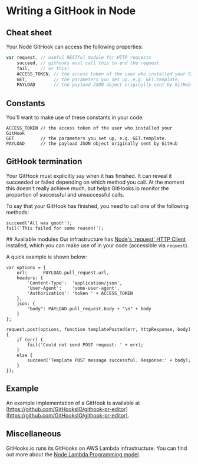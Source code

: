 # Writing a GitHook in Node
## Cheat sheet
Your Node GitHook can access the following properties:

```javascript
var request, // useful RESTful module for HTTP requests
    succeed, // githooks must call this to end the request
    fail,    // or this!
    ACCESS_TOKEN, // the access token of the user who installed your GitHook
    GET,          // the parameters you set up, e.g. GET.template.
    PAYLOAD       // the payload JSON object originally sent by GitHub
```

## Constants
You'll want to make use of these constants in your code:

```
ACCESS_TOKEN // the access token of the user who installed your GitHook
GET          // the parameters you set up, e.g. GET.template.
PAYLOAD      // the payload JSON object originally sent by GitHub
```

## GitHook termination
Your GitHook must explicitly say when it has finished. It can reveal it succeeded or failed depending on which method you call. At the moment this doesn't really achieve much, but helps GitHooks.io monitor the proportion of successful and unsuccessful calls.

To say that your GitHook has finished, you need to call one of the following methods:

```
succeed('All was good!');
fail('This failed for some reason!');
```

## Available modules
Our infrastructure has [Node's 'request' HTTP Client](https://github.com/request/request) installed, which you can make use of in your code (accessible via `request`).

A quick example is shown below:

```
var options = {
    url:      PAYLOAD.pull_request.url,
    headers: {
        'Content-Type':  'application/json',
        'User-Agent':    'some-user-agent',
        'Authorization': 'token ' + ACCESS_TOKEN
    },
    json: {
        "body": PAYLOAD.pull_request.body + "\n" + body
    }
};

request.post(options, function templatePosted(err, httpResponse, body) {
    if (err) {
        fail('Could not send POST request: ' + err);
    }
    else {
        succeed('Template POST message successful. Response:' + body);
    }
});
```

## Example
An example implementation of a GitHook is available at [https://github.com/GitHooksIO/githook-pr-editor](https://github.com/GitHooksIO/githook-pr-editor).

## Miscellaneous
GitHooks.io runs its GitHooks on AWS Lambda infrastructure. You can find out more about the [Node Lambda Programming model](http://docs.aws.amazon.com/lambda/latest/dg/programming-model.html).
